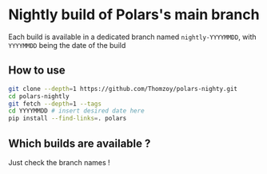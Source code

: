 # Nightly build of Polars's main branch

Each build is available in a dedicated branch named `nightly-YYYYMMDD`, with `YYYYMMDD` being the date of the build

## How to use
```bash
git clone --depth=1 https://github.com/Thomzoy/polars-nighty.git
cd polars-nightly
git fetch --depth=1 --tags
cd YYYYMMDD # insert desired date here
pip install --find-links=. polars
```

## Which builds are available ?

Just check the branch names !
